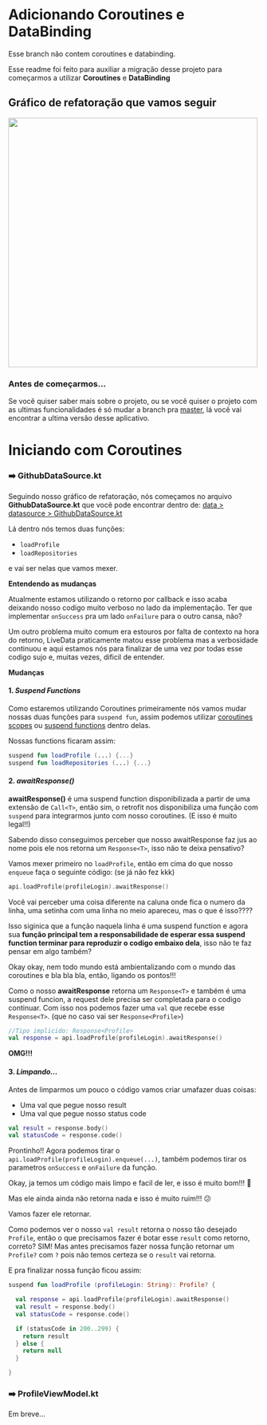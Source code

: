# Adicionando Coroutines e DataBinding
Esse branch não contem coroutines e databinding. 

Esse readme foi feito para auxiliar a migração desse projeto para começarmos a utilizar **Coroutines** e **DataBinding**

## Gráfico de refatoração que vamos seguir
<img src="https://github.com/Wottrich/android-github-profile/blob/feature/workshop/information/estrutura%20do%20projeto.png" alt="" data-canonical-src="https://github.com/Wottrich/android-github-profile/blob/feature/workshop/information/estrutura%20do%20projeto.png" height="500" />

### Antes de começarmos...
Se você quiser saber mais sobre o projeto, ou se você quiser o projeto com as ultimas funcionalidades é só mudar a branch pra [master](https://github.com/Wottrich/android-github-profile), lá você vai encontrar a ultima versão desse aplicativo.

# Iniciando com Coroutines
### **➡️ GithubDataSource.kt**

Seguindo nosso gráfico de refatoração, nós começamos no arquivo **GithubDataSource.kt** que você pode encontrar dentro de:
[data > datasource > GithubDataSource.kt](https://github.com/Wottrich/android-github-profile/blob/feature/workshop/app/src/main/java/wottrich/github/io/githubprofile/data/datasource/GithubDataSource.kt)

Lá dentro nós temos duas funções:
- `loadProfile`
- `loadRepositories`

e vai ser nelas que vamos mexer.

**Entendendo as mudanças**

Atualmente estamos utilizando o retorno por callback e isso acaba deixando nosso codigo muito verboso no lado da implementação. Ter que implementar `onSuccess` pra um lado `onFailure` para o outro cansa, não?

Um outro problema muito comum era estouros por falta de contexto na hora do retorno, LiveData praticamente matou esse problema mas a verbosidade continuou e aqui estamos nós para finalizar de uma vez por todas esse codigo sujo e, muitas vezes, dificil de entender.

**Mudanças**

#### 1. _Suspend Functions_

Como estaremos utilizando Coroutines primeiramente nós vamos mudar nossas duas funções para `suspend fun`, assim podemos utilizar [coroutines scopes](https://kotlinlang.org/docs/reference/coroutines/coroutines-guide.html) ou [suspend functions](https://kotlinlang.org/docs/reference/coroutines/composing-suspending-functions.html) dentro delas.

Nossas functions ficaram assim:
```kotlin
suspend fun loadProfile (...) {...}
suspend fun loadRepositories (...) {...}
```

#### 2. _awaitResponse()_

**awaitResponse()** é uma suspend function disponibilizada a partir de uma extensão de `Call<T>`, então sim, o retrofit nos disponibiliza uma função com `suspend` para integrarmos junto com nosso coroutines. (E isso é muito legal!!)

Sabendo disso conseguimos perceber que nosso awaitResponse faz jus ao nome pois ele nos retorna um `Response<T>`, isso não te deixa pensativo? 

Vamos mexer primeiro no `loadProfile`, então em cima do que nosso `enqueue` faça o seguinte código: (se já não fez kkk)

```kotlin
api.loadProfile(profileLogin).awaitResponse()
```
Você vai perceber uma coisa diferente na caluna onde fica o numero da linha, uma setinha com uma linha no meio apareceu, mas o que é isso???? 

Isso siginica que a função naquela linha é uma suspend function e agora sua **função principal tem a responsabilidade de esperar essa suspend function terminar para reproduzir o codigo embaixo dela**, isso não te faz pensar em algo também?

Okay okay, nem todo mundo está ambientalizando com o mundo das coroutines e bla bla bla, então, ligando os pontos!!!

Como o nosso **awaitResponse** retorna um `Response<T>` e também é uma suspend funcion, a request dele precisa ser completada para o codigo continuar. Com isso nos podemos fazer uma `val` que recebe esse `Response<T>`. (que no caso vai ser `Response<Profile>`)
```kotlin
//Tipo implicido: Response<Profile>
val response = api.loadProfile(profileLogin).awaitResponse()
```

**OMG!!!**

#### 3. _Limpando..._

Antes de limparmos um pouco o código vamos criar umafazer duas coisas:
- Uma val que pegue nosso result
- Uma val que pegue nosso status code
```kotlin
val result = response.body()
val statusCode = response.code()
```
Prontinho!! Agora podemos tirar o `api.loadProfile(profileLogin).enqueue(...)`, também podemos tirar os parametros `onSuccess` e `onFailure` da função.

Okay, ja temos um código mais limpo e facil de ler, e isso é muito bom!!! 🥳

Mas ele ainda ainda não retorna nada e isso é muito ruim!!! 😕

Vamos fazer ele retornar.

Como podemos ver o nosso `val result` retorna o nosso tão desejado `Profile`, então o que precisamos fazer é botar esse `result` como retorno, correto? SIM! Mas antes precisamos fazer nossa função retornar um `Profile?` com `?` pois não temos certeza se o `result` vai retorna.

E pra finalizar nossa função ficou assim:
```kotlin
suspend fun loadProfile (profileLogin: String): Profile? {

  val response = api.loadProfile(profileLogin).awaitResponse()
  val result = response.body()
  val statusCode = response.code()

  if (statusCode in 200..299) {
    return result
  } else {
    return null
  }

}
```

### **➡️ ProfileViewModel.kt**
Em breve...

